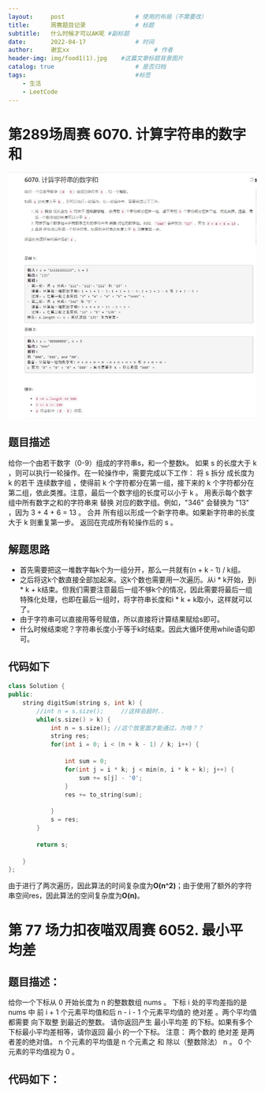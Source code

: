 ```yaml
---
layout:     post   				    # 使用的布局（不需要改）
title:      周赛题目记录				# 标题 
subtitle:   什么时候才可以AK呢 #副标题
date:       2022-04-17 				# 时间
author:     谢玄xx 						# 作者
header-img: img/food1(1).jpg 	#这篇文章标题背景图片
catalog: true 						# 是否归档
tags:								#标签
    - 生活
    - LeetCode
---
```


# 第289场周赛 6070. 计算字符串的数字和

![](https://raw.githubusercontent.com/xie96808/xie96808.github.io/master/img/6070.JPG)

## 题目描述

给你一个由若干数字（0-9）组成的字符串s，和一个整数k。
如果 s 的长度大于 k ，则可以执行一轮操作。在一轮操作中，需要完成以下工作：
将 s 拆分 成长度为 k 的若干 连续数字组 ，使得前 k 个字符都分在第一组，接下来的 k 个字符都分在第二组，依此类推。注意，最后一个数字组的长度可以小于 k 。
用表示每个数字组中所有数字之和的字符串来 替换 对应的数字组。例如，"346" 会替换为 "13" ，因为 3 + 4 + 6 = 13 。
合并 所有组以形成一个新字符串。如果新字符串的长度大于 k 则重复第一步。
返回在完成所有轮操作后的 s 。

## 解题思路

* 首先需要把这一堆数字每k个为一组分开，那么一共就有(n + k - 1) / k组。
* 之后将这k个数直接全部加起来。这k个数也需要用一次遍历。从i * k开始，到i * k + k结束。但我们需要注意最后一组不够k个的情况，因此需要将最后一组特殊化处理，也即在最后一组时，将字符串长度和i * k + k取小，这样就可以了。
* 由于字符串可以直接用等号赋值，所以直接将计算结果赋给s即可。
* 什么时候结束呢？字符串长度小于等于k时结束。因此大循环使用while语句即可。


## 代码如下

```CPP
class Solution {
public:
    string digitSum(string s, int k) {
        //int n = s.size();     //这样会超时.. 
        while(s.size() > k) {
            int n = s.size(); //这个放里面才能通过，为啥？？
            string res;
            for(int i = 0; i < (n + k - 1) / k; i++) {
                
                int sum = 0;
                for(int j = i * k; j < min(n, i * k + k); j++) {
                    sum += s[j] - '0';
                }
                res += to_string(sum);
                
            }
            s = res;
        }

        return s;
        
    }
};

```
由于进行了两次遍历，因此算法的时间复杂度为**O(n^2)**；由于使用了额外的字符串空间res，因此算法的空间复杂度为**O(n)**。

# 第 77 场力扣夜喵双周赛  6052. 最小平均差

## 题目描述：

给你一个下标从 0 开始长度为 n 的整数数组 nums 。
下标 i 处的平均差指的是 nums 中 前 i + 1 个元素平均值和后 n - i - 1 个元素平均值的 绝对差 。两个平均值都需要 向下取整 到最近的整数。
请你返回产生 最小平均差 的下标。如果有多个下标最小平均差相等，请你返回 最小 的一个下标。
注意：
两个数的 绝对差 是两者差的绝对值。
n 个元素的平均值是 n 个元素之 和 除以（整数除法） n 。
0 个元素的平均值视为 0 。

## 代码如下：

```CPP

```
 


